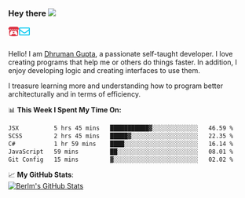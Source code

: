 ### Hey there <img src="https://media.giphy.com/media/hvRJCLFzcasrR4ia7z/giphy.gif" width="25px">

<a href="https://itch.io/profile/berlm">
  <img align="left" alt="Berlm's Itch" width="22px" src="/assets/itch-io.svg" />
</a>
<a href="mailto:ceo@berlm.me">
  <img align="left" alt="Email Berlm" width="22px" src="/assets/envelope.svg" />
</a>

<br />  
<br />
  
Hello! I am [Dhruman Gupta](https://berlm.me/), a passionate self-taught developer. I love creating programs that help me or others do things faster. In addition, I enjoy developing logic and creating interfaces to use them.  

I treasure learning more and understanding how to program better architecturally and in terms of efficiency.

📊 **This Week I Spent My Time On:**
<!--START_SECTION:waka-->
```text
JSX          5 hrs 45 mins   ███████████▓░░░░░░░░░░░░░   46.59 % 
SCSS         2 hrs 45 mins   █████▓░░░░░░░░░░░░░░░░░░░   22.35 % 
C#           1 hr 59 mins    ████░░░░░░░░░░░░░░░░░░░░░   16.14 % 
JavaScript   59 mins         ██░░░░░░░░░░░░░░░░░░░░░░░   08.01 % 
Git Config   15 mins         ▓░░░░░░░░░░░░░░░░░░░░░░░░   02.02 % 
```
<!--END_SECTION:waka-->

📈 **My GitHub Stats**:  
[![Berlm's GitHub Stats](https://github-readme-stats.vercel.app/api?username=dhrumanberlm&theme=gotham&show_icons=true&count_private=true)](https://berlm.me)
